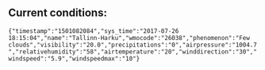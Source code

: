 ## Current conditions: 
 ``` {"timestamp":"1501082084","sys_time":"2017-07-26 18:15:04","name":"Tallinn-Harku","wmocode":"26038","phenomenon":"Few clouds","visibility":"20.0","precipitations":"0","airpressure":"1004.7","relativehumidity":"58","airtemperature":"20","winddirection":"30","windspeed":"5.9","windspeedmax":"10"} ```
